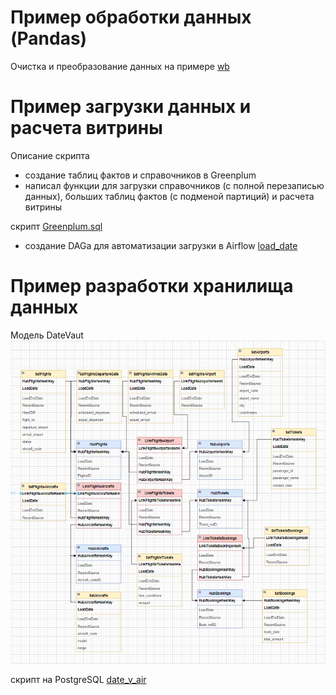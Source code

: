 
# Пример обработки данных (Pandas)
Очистка и преобразование данных на примере [wb](https://github.com/EsSanches/DE-step/blob/main/Pandas/wb2.ipynb)

# Пример загрузки данных и расчета витрины

Описание скрипта
- создание таблиц фактов и справочников в Greenplum
- написал функции для загрузки справочников (с полной перезаписью данных), больших таблиц фактов (с подменой партиций) и расчета витрины

скрипт [Greenplum.sql](https://github.com/EsSanches/DE-step/edit/main/greenplum/final_project_adb.sql)

- создание DAGа для автоматизации загрузки в Airflow [load_date](https://github.com/EsSanches/DE-step/blob/main/greenplum/reload.py) 

# Пример разработки хранилища данных

Модель DateVaut
![Image alt](https://github.com/EsSanches/DE-step/blob/main/DV/DW.png)

скрипт на PostgreSQL [date_v_air](https://github.com/EsSanches/DE-step/blob/main/DV/DateVault_air.sql)




